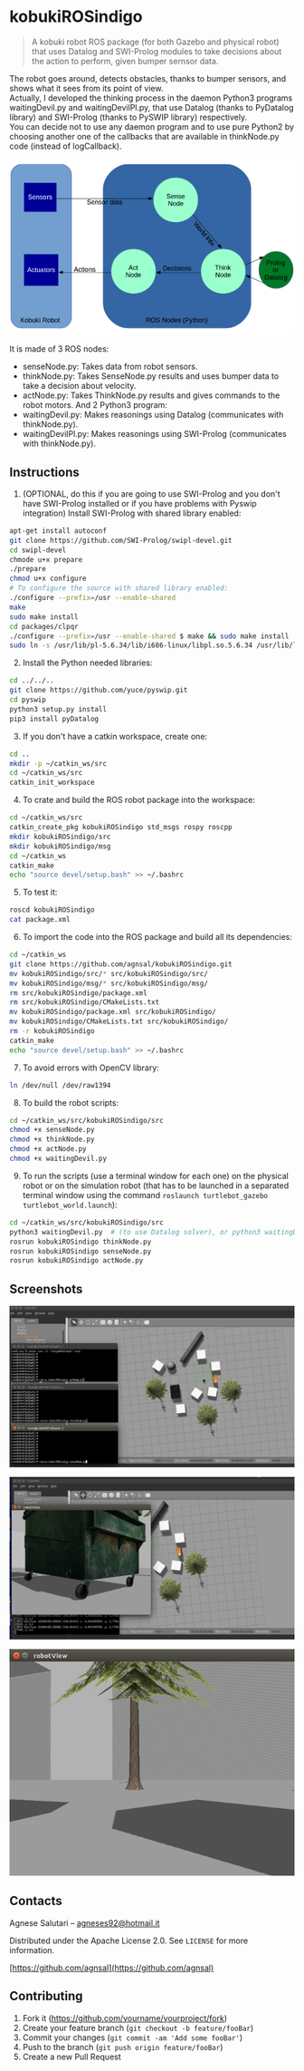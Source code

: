 # kobukiROSindigo
> A kobuki robot ROS package (for both Gazebo and physical robot) that uses Datalog and SWI-Prolog modules to take decisions about the action to perform, given bumper sernsor data.


The robot goes around, detects obstacles, thanks to bumper sensors, and shows what it sees from its point of view. \
Actually, I developed the thinking process in the daemon Python3 programs waitingDevil.py and waitingDevilPl.py, that use  Datalog (thanks to PyDatalog library) and SWI-Prolog (thanks to PySWIP library) respectively. \
You can decide not to use any daemon program and to use pure Python2 by choosing another one of the callbacks that are available in thinkNode.py code (instead of logCallback).


![](nodeDiagram.png)

It is made of 3 ROS nodes:
- senseNode.py: Takes data from robot sensors.
- thinkNode.py: Takes SenseNode.py results and uses bumper data to take a decision about velocity.
- actNode.py: Takes ThinkNode.py results and gives commands to the robot motors.
And 2 Python3 program:
- waitingDevil.py: Makes reasonings using Datalog (communicates with thinkNode.py).
- waitingDevilPl.py: Makes reasonings using SWI-Prolog (communicates with thinkNode.py).

## Instructions
1. (OPTIONAL, do this if you are going to use SWI-Prolog and you don't have SWI-Prolog installed or if you have problems with Pyswip integration) Install SWI-Prolog with shared library enabled:
```sh
apt-get install autoconf
git clone https://github.com/SWI-Prolog/swipl-devel.git
cd swipl-devel
chmode u+x prepare
./prepare
chmod u+x configure
# To configure the source with shared library enabled:
./configure --prefix=/usr --enable-shared
make
sudo make install
cd packages/clpqr
./configure --prefix=/usr --enable-shared $ make && sudo make install
sudo ln -s /usr/lib/pl-5.6.34/lib/i686-linux/libpl.so.5.6.34 /usr/lib/libpl.so 
```
2. Install the Python needed libraries:
```sh
cd ../../..
git clone https://github.com/yuce/pyswip.git
cd pyswip
python3 setup.py install
pip3 install pyDatalog
```
3. If you don't have a  catkin workspace, create one:
```sh
cd ..
mkdir -p ~/catkin_ws/src
cd ~/catkin_ws/src
catkin_init_workspace
```
4. To crate and build the ROS robot package into the workspace:
```sh
cd ~/catkin_ws/src
catkin_create_pkg kobukiROSindigo std_msgs rospy roscpp
mkdir kobukiROSindigo/src
mkdir kobukiROSindigo/msg
cd ~/catkin_ws
catkin_make
echo "source devel/setup.bash" >> ~/.bashrc
```
5. To test it:
```sh
roscd kobukiROSindigo
cat package.xml
```
6. To import the code into the ROS package and build all its dependencies:
```sh
cd ~/catkin_ws
git clone https://github.com/agnsal/kobukiROSindigo.git
mv kobukiROSindigo/src/* src/kobukiROSindigo/src/
mv kobukiROSindigo/msg/* src/kobukiROSindigo/msg/
rm src/kobukiROSindigo/package.xml
rm src/kobukiROSindigo/CMakeLists.txt
mv kobukiROSindigo/package.xml src/kobukiROSindigo/
mv kobukiROSindigo/CMakeLists.txt src/kobukiROSindigo/
rm -r kobukiROSindigo
catkin_make  
echo "source devel/setup.bash" >> ~/.bashrc
```
7. To avoid errors with OpenCV library:
```sh
ln /dev/null /dev/raw1394
```
8. To build the robot scripts:
```sh
cd ~/catkin_ws/src/kobukiROSindigo/src
chmod +x senseNode.py
chmod +x thinkNode.py
chmod +x actNode.py 
chmod +x waitingDevil.py
```
9. To run the scripts (use a terminal window for each one) on the physical robot or on the simulation robot (that has to be launched in a separated terminal window using the command ``` roslaunch turtlebot_gazebo turtlebot_world.launch ```):
```sh
cd ~/catkin_ws/src/kobukiROSindigo/src
python3 waitingDevil.py  # (to use Datalog solver), or python3 waitingDevilPl.py (to use SWI-Prolog solver)
rosrun kobukiROSindigo thinkNode.py
rosrun kobukiROSindigo senseNode.py
rosrun kobukiROSindigo actNode.py
```


## Screenshots

![](screen1.png)

![](screen2.png)

![](screen3.png)


## Contacts

Agnese Salutari – agneses92@hotmail.it

Distributed under the Apache License 2.0. See ``LICENSE`` for more information.

[https://github.com/agnsal](https://github.com/agnsal)


## Contributing

1. Fork it (<https://github.com/yourname/yourproject/fork>)
2. Create your feature branch (`git checkout -b feature/fooBar`)
3. Commit your changes (`git commit -am 'Add some fooBar'`)
4. Push to the branch (`git push origin feature/fooBar`)
5. Create a new Pull Request
